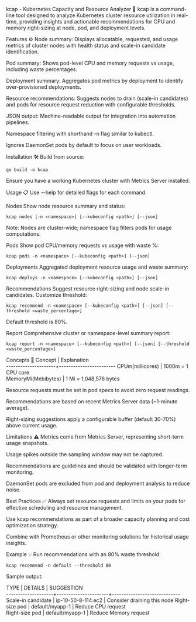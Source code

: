 kcap - Kubernetes Capacity and Resource Analyzer 🚀
kcap is a command-line tool designed to analyze Kubernetes cluster resource utilization in real-time, providing insights and actionable recommendations for CPU and memory right-sizing at node, pod, and deployment levels.

Features ⚙️
Node summary: Displays allocatable, requested, and usage metrics of cluster nodes with health status and scale-in candidate identification.

Pod summary: Shows pod-level CPU and memory requests vs usage, including waste percentages.

Deployment summary: Aggregates pod metrics by deployment to identify over-provisioned deployments.

Resource recommendations: Suggests nodes to drain (scale-in candidates) and pods for resource request reduction with configurable thresholds.

JSON output: Machine-readable output for integration into automation pipelines.

Namespace filtering with shorthand -n flag similar to kubectl.

Ignores DaemonSet pods by default to focus on user workloads.

Installation 🛠️
Build from source:
```
go build -o kcap
```

Ensure you have a working Kubernetes cluster with Metrics Server installed.

Usage 📋
Use --help for detailed flags for each command.

Nodes
Show node resource summary and status:
```
kcap nodes [-n <namespace>] [--kubeconfig <path>] [--json]
```
Note: Nodes are cluster-wide; namespace flag filters pods for usage computations.

Pods
Show pod CPU/memory requests vs usage with waste %:
```
kcap pods -n <namespace> [--kubeconfig <path>] [--json]
```

Deployments
Aggregated deployment resource usage and waste summary:
```
kcap deploys -n <namespace> [--kubeconfig <path>] [--json]
```
Recommendations
Suggest resource right-sizing and node scale-in candidates. Customize threshold:
```
kcap recommend -n <namespace> [--kubeconfig <path>] [--json] [--threshold <waste_percentage>]
```
Default threshold is 80%.

Report
Comprehensive cluster or namespace-level summary report:
```
kcap report -n <namespace> [--kubeconfig <path>] [--json] [--threshold <waste_percentage>]
```

Concepts 🧠
Concept              |  Explanation           
---------------------+------------------------
CPUm(millicores)     |  1000m = 1 CPU core    
MemoryMi(Mebibytes)  |  1 Mi = 1,048,576 bytes

Resource requests must be set in pod specs to avoid zero request readings.

Recommendations are based on recent Metrics Server data (~1-minute average).

Right-sizing suggestions apply a configurable buffer (default 30-70%) above current usage.

Limitations ⚠️
Metrics come from Metrics Server, representing short-term usage snapshots.

Usage spikes outside the sampling window may not be captured.

Recommendations are guidelines and should be validated with longer-term monitoring.

DaemonSet pods are excluded from pod and deployment analysis to reduce noise.

Best Practices ✅
Always set resource requests and limits on your pods for effective scheduling and resource management.

Use kcap recommendations as part of a broader capacity planning and cost optimization strategy.

Combine with Prometheus or other monitoring solutions for historical usage insights.


Example 💡
Run recommendations with an 80% waste threshold:
```
kcap recommend -n default --threshold 80
```

Sample output:

TYPE                |  DETAILS             |  SUGGESTION                 
--------------------+----------------------+-----------------------------
Scale-in candidate  |  ip-10-50-8-114.ec2  |  Consider draining this node
Right-size pod      |  default/myapp-1     |  Reduce CPU request         
Right-size pod      |  default/myapp-1     |  Reduce Memory request      

